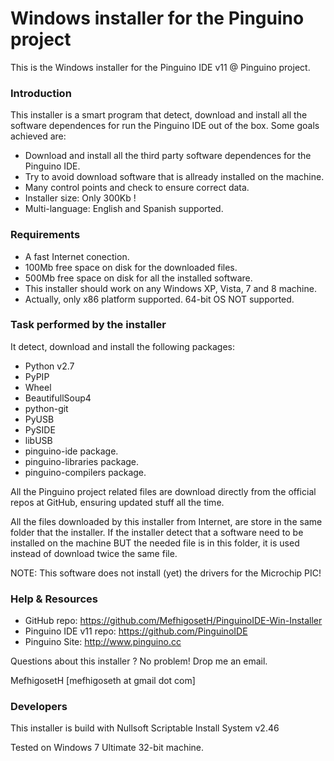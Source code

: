 Windows installer for the Pinguino project
==========================================

This is the Windows installer for the Pinguino IDE v11 @ Pinguino project.

### Introduction

This installer is a smart program that detect, download and install all the software
dependences for run the Pinguino IDE out of the box. Some goals achieved are:

* Download and install all the third party software dependences for the Pinguino IDE.
* Try to avoid download software that is allready installed on the machine.
* Many control points and check to ensure correct data.
* Installer size: Only 300Kb !
* Multi-language: English and Spanish supported.

### Requirements

* A fast Internet conection.
* 100Mb free space on disk for the downloaded files.
* 500Mb free space on disk for all the installed software.
* This installer should work on any Windows XP, Vista, 7 and 8 machine.
* Actually, only x86 platform supported. 64-bit OS NOT supported.

### Task performed by the installer

It detect, download and install the following packages:

* Python v2.7
* PyPIP
* Wheel
* BeautifullSoup4
* python-git
* PyUSB
* PySIDE
* libUSB
* pinguino-ide package.
* pinguino-libraries package.
* pinguino-compilers package.

All the Pinguino project related files are download directly
from the official repos at GitHub, ensuring updated stuff all the time.

All the files downloaded by this installer from Internet, are store in the same
folder that the installer. If the installer detect that a software need to be
installed on the machine BUT the needed file is in this folder, it is used instead
of download twice the same file.

NOTE: This software does not install (yet) the drivers for the Microchip PIC!

### Help & Resources

* GitHub repo: https://github.com/MefhigosetH/PinguinoIDE-Win-Installer
* Pinguino IDE v11 repo: https://github.com/PinguinoIDE
* Pinguino Site: http://www.pinguino.cc

Questions about this installer ? No problem! Drop me an email.

MefhigosetH [mefhigoseth at gmail dot com]

### Developers

This installer is build with Nullsoft Scriptable Install System v2.46

Tested on Windows 7 Ultimate 32-bit machine.